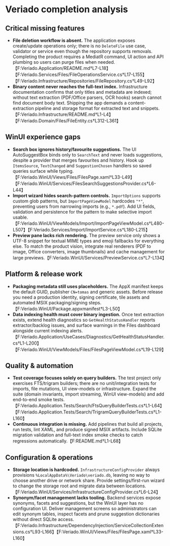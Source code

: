 # Veriado completion analysis

## Critical missing features
- **File deletion workflow is absent.** The application exposes create/update operations only; there is no `DeleteFile` use case, validator or service even though the repository supports removals. Completing the product requires a MediatR command, UI action and API plumbing so users can purge files when needed.【F:Veriado.Application/README.md†L7-L18】【F:Veriado.Services/Files/FileOperationsService.cs†L17-L155】【F:Veriado.Infrastructure/Repositories/FileRepository.cs†L49-L92】
- **Binary content never reaches the full-text index.** Infrastructure documentation confirms that only titles and metadata are indexed; without text extraction (PDF/Office parsers, OCR hooks) search cannot find document body text. Shipping the app demands a content-extraction pipeline and storage format for extracted text and snippets.【F:Veriado.Infrastructure/README.md†L1-L4】【F:Veriado.Domain/Files/FileEntity.cs†L312-L361】

## WinUI experience gaps
- **Search box ignores history/favourite suggestions.** The UI AutoSuggestBox binds only to `SearchText` and never loads suggestions, despite a provider that merges favourites and history. Hook up `ItemsSource`, `TextChanged` and `SuggestionChosen` handlers so saved queries surface while typing.【F:Veriado.WinUI/Views/Files/FilesPage.xaml†L33-L49】【F:Veriado.WinUI/Services/FilesSearchSuggestionsProvider.cs†L6-L44】
- **Import wizard hides search-pattern controls.** `ImportOptions` supports custom glob patterns, but `ImportPageViewModel` hardcodes `"*"`, preventing users from narrowing imports (e.g., `*.pdf`). Add UI fields, validation and persistence for the pattern to make selective import usable.【F:Veriado.WinUI/ViewModels/Import/ImportPageViewModel.cs†L480-L507】【F:Veriado.Services/Import/ImportService.cs†L180-L215】
- **Preview pane lacks rich rendering.** The preview service only shows a UTF-8 snippet for textual MIME types and emoji fallbacks for everything else. To match the product vision, integrate real renderers (PDF to image, Office converters, image thumbnails) and cache management for large previews.【F:Veriado.WinUI/Services/PreviewService.cs†L7-L134】

## Platform & release work
- **Packaging metadata still uses placeholders.** The AppX manifest keeps the default GUID, publisher `CN=tomas` and generic assets. Before release you need a production identity, signing certificate, tile assets and automated MSIX packaging/signing steps.【F:Veriado.WinUI/Package.appxmanifest†L3-L50】
- **Data indexing health must cover binary ingestion.** Once text extraction exists, extend health diagnostics so `GetHealthStatusHandler` reports extractor/backlog issues, and surface warnings in the Files dashboard alongside current indexing alerts.【F:Veriado.Application/UseCases/Diagnostics/GetHealthStatusHandler.cs†L1-L200】【F:Veriado.WinUI/ViewModels/Files/FilesPageViewModel.cs†L19-L129】

## Quality & automation
- **Test coverage focuses solely on query builders.** The test project only exercises FTS/trigram builders; there are no unit/integration tests for imports, file mutations, UI view-models or infrastructure. Expand the suite (domain invariants, import streaming, WinUI view-models) and add end-to-end smoke tests.【F:Veriado.Application.Tests/Search/FtsQueryBuilderTests.cs†L1-L64】【F:Veriado.Application.Tests/Search/TrigramQueryBuilderTests.cs†L1-L160】
- **Continuous integration is missing.** Add pipelines that build all projects, run tests, lint XAML, and produce signed MSIX artifacts. Include SQLite migration validation and full-text index smoke checks to catch regressions automatically.【F:README.md†L1-L68】

## Configuration & operations
- **Storage location is hardcoded.** `InfrastructureConfigProvider` always provisions `%LocalAppData%\Veriado\veriado.db`, leaving no way to choose another drive or network share. Provide settings/first-run wizard to change the storage root and migrate data between locations.【F:Veriado.WinUI/Services/InfrastructureConfigProvider.cs†L6-L24】
- **Synonym/facet management lacks tooling.** Backend services expose synonyms, facets and suggestions, but the WinUI layer has no configuration UI. Deliver management screens so administrators can edit synonym tables, inspect facets and prune suggestion dictionaries without direct SQLite access.【F:Veriado.Infrastructure/DependencyInjection/ServiceCollectionExtensions.cs†L93-L166】【F:Veriado.WinUI/Views/Files/FilesPage.xaml†L33-L160】
